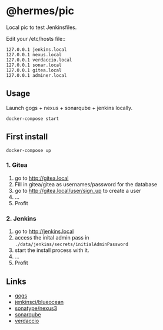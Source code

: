 # @hermes/pic

Local pic to test Jenkinsfiles.

Edit your /etc/hosts file::

    127.0.0.1 jenkins.local
    127.0.0.1 nexus.local
    127.0.0.1 verdaccio.local
    127.0.0.1 sonar.local
    127.0.0.1 gitea.local
    127.0.0.1 adminer.local


## Usage

Launch gogs + nexus + sonarqube + jenkins locally.

    docker-compose start

## First install

    docker-compose up

### 1. Gitea

1. go to http://gitea.local
2. Fill in gitea/gitea as usernames/password for the database
3. go to http://gitea.local/user/sign_up to create a user
4. ...
5. Profit

### 2. Jenkins

1. go to http://jenkins.local
2. access the inital admin pass in `./data/jenkins/secrets/initialAdminPassword`
3. start the install process with it.
4. ...
5. Profit

## Links

* [gogs](https://hub.docker.com/r/gogs/gogs/)
* [jenkinsci/blueocean](https://hub.docker.com/r/jenkinsci/blueocean/)
* [sonatype/nexus3](https://hub.docker.com/r/sonatype/nexus3/)
* [sonarqube](https://hub.docker.com/_/sonarqube/)
* [verdaccio](https://hub.docker.com/r/gogs/gogs/)

